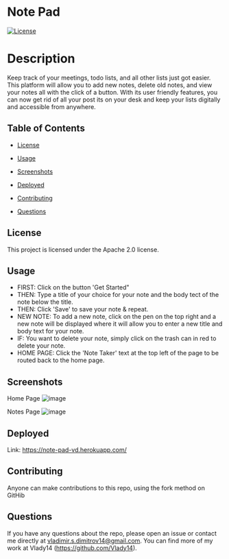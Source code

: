 # Note Pad

[![License](https://img.shields.io/badge/License-Apache%202.0-blue.svg)](https://opensource.org/licenses/Apache-2.0)

# Description
Keep track of your meetings, todo lists, and all other lists just got easier. This platform will allow you to add new notes, delete old notes, and view your notes all with the click of a button. With its user friendly features, you can now get rid of all your post its on your desk and keep your lists digitally and accessible from anywhere.

## Table of Contents

* [License](#license)

* [Usage](#usage)

* [Screenshots](#screenshots)

* [Deployed](#deployed)

* [Contributing](#contributing)

* [Questions](#questions)

## License

This project is licensed under the Apache 2.0 license.

## Usage

* FIRST: Click on the button 'Get Started"
* THEN: Type a title of your choice for your note and the body tect of the note below the title.
* THEN: Click 'Save' to save your note & repeat.
* NEW NOTE: To add a new note, click on the pen on the top right and a new note will be displayed where it will allow you to enter a new title and body text for your note.
* IF: You want to delete your note, simply click on the trash can in red to delete your note.
* HOME PAGE: Click the 'Note Taker' text at the top left of the page to be routed back to the home page.

## Screenshots

Home Page
![image](https://user-images.githubusercontent.com/71519918/101233660-fb9bc100-367e-11eb-84a8-9a2e72a2212a.png)

Notes Page
![image](https://user-images.githubusercontent.com/71519918/101233674-1d954380-367f-11eb-93ab-ba0a69c86407.png)

## Deployed

Link: https://note-pad-vd.herokuapp.com/

## Contributing

Anyone can make contributions to this repo, using the fork method on GitHib

## Questions

If you have any questions about the repo, please open an issue or contact me directly at vladimir.s.dimitrov14@gmail.com. You can find more of my work at Vlady14 (https://github.com/Vlady14).